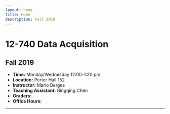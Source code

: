 ```yaml
---
layout: home
title: Home
description: Fall 2019
---
```

# 12-740 Data Acquisition
## Fall 2019

- **Time:** Monday/Wednesday 12:00-1:20 pm
- **Location:** Porter Hall 152
- **Instructor:** Mario Berges
- **Teaching Assistant:** Bingqing Chen
- **Graders:** 
- **Office Hours:** 

***

